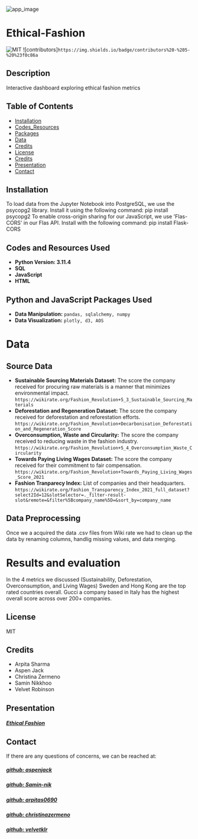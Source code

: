 ![app_image](file:///Users/velvetrobinson/Desktop/Screenshot%202023-11-28%20at%209.32.50%20PM.png)

# Ethical-Fashion

![MIT](https://img.shields.io/badge/License-MIT-blue)
![contributors]`https://img.shields.io/badge/contributors%20-%205-%20%23f0c86a`

## Description
Interactive dashboard exploring ethical fashion metrics

## Table of Contents
- [Installation](#installation)
- [Codes_Resources](#codes-and-resources-used)
- [Packages](#python-and-javascript-packages-used)
- [Data](#data)
- [Credits](#credits)
- [License](#license)
- [Credits](#credits)
- [Presentation](#presentation)
- [Contact](#contact)



## Installation
To load data from the Jupyter Notebook into PostgreSQL, we use the psycopg2 library. Install it using the following command: pip install psycopg2 
To enable cross-origin sharing for our JavaScript, we use 'Flas-CORS' in our Flas API. Install with the following command: pip install Flask-CORS

## Codes and Resources Used
- **Python Version: 3.11.4**
- **SQL**
- **JavaScript**
- **HTML**

## Python and JavaScript Packages Used
- **Data Manipulation:** `pandas, sqlalchemy, numpy`
- **Data Visualization:** `plotly, d3, AOS`

# Data

## Source Data
- **Sustainable Sourcing Materials Dataset:** The score the company received for procuring raw materials is a manner that minimizes environmental impact. `https://wikirate.org/Fashion_Revolution+5_3_Sustainable_Sourcing_Materials`
- **Deforestation and Regeneration Dataset:** The score the company received for deforestation and reforestation efforts. `https://wikirate.org/Fashion_Revolution+Decarbonisation_Deforestation_and_Regeneration_Score`
- **Overconsumption, Waste and Circularity:** The score the company received to reducing waste in the fashion industry. `https://wikirate.org/Fashion_Revolution+5_4_Overconsumption_Waste_Circularity`
- **Towards Paying Living Wages Dataset:** The score the company received for their commitment to fair compensation. `https://wikirate.org/Fashion_Revolution+Towards_Paying_Living_Wages_Score_2021`
- **Fashion Tranparecy Index:** List of companies and their headquarters. `https://wikirate.org/Fashion_Transparency_Index_2021_full_dataset?select2Id=12&slotSelector=._filter-result-slot&remote=&filter%5Bcompany_name%5D=&sort_by=company_name`

## Data Preprocessing
Once we a acquired the data .csv files from Wiki rate we had to clean up the data by renaming columns, handlig missing values, and data merging.

# Results and evaluation
In the 4 metrics we discussed (Sustainability, Deforestation, Overconsumption, and Living Wages) Sweden and Hong Kong are the top rated countries overall. Gucci a company based in Italy has the highest overall score across over 200+ companies.  

## License
MIT

## Credits
- Arpita Sharma
- Aspen Jack
- Christina Zermeno
- Samin Nikkhoo
- Velvet Robinson


## Presentation
##### [Ethical Fashion](https://docs.google.com/presentation/d/1KBZ5DekFBhwf85SwLfIWu-px6HFmbRi0PuHEEKDg_lw/edit#slide=id.p)

## Contact
If there are any questions of concerns, we can be reached at:
##### [github: aspenjack](https://github.com/aspenjack)
##### [github: Samin-nik](https://github.com/Samin-nik)
##### [github: arpitas0690](https://github.com/arpitas0690)
##### [github: christinazermeno](https://github.com/christinazermeno)
##### [github: velvetklr](https://github.com/velvetklr)


